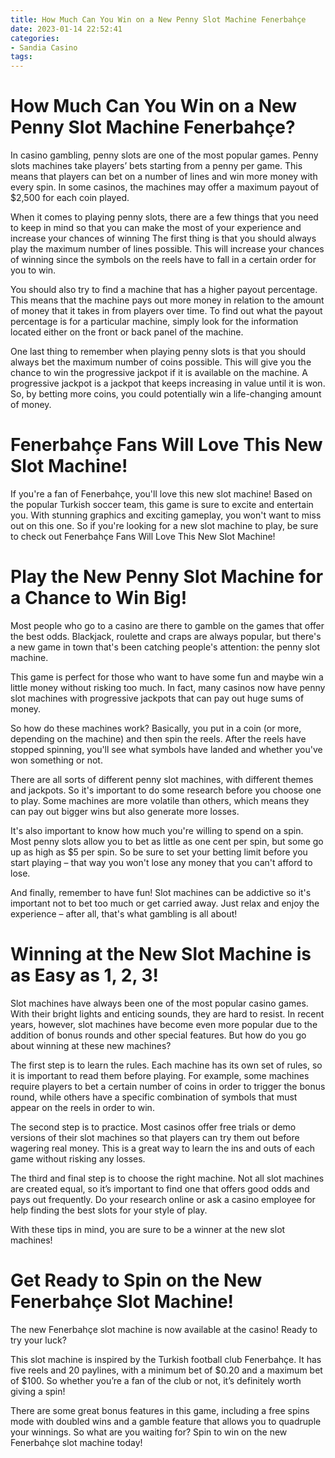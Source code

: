 ```yaml
---
title: How Much Can You Win on a New Penny Slot Machine Fenerbahçe
date: 2023-01-14 22:52:41
categories:
- Sandia Casino
tags:
---
```



#  How Much Can You Win on a New Penny Slot Machine Fenerbahçe?

In casino gambling, penny slots are one of the most popular games. Penny slots machines take players’ bets starting from a penny per game. This means that players can bet on a number of lines and win more money with every spin. In some casinos, the machines may offer a maximum payout of $2,500 for each coin played.

When it comes to playing penny slots, there are a few things that you need to keep in mind so that you can make the most of your experience and increase your chances of winning The first thing is that you should always play the maximum number of lines possible. This will increase your chances of winning since the symbols on the reels have to fall in a certain order for you to win.

You should also try to find a machine that has a higher payout percentage. This means that the machine pays out more money in relation to the amount of money that it takes in from players over time. To find out what the payout percentage is for a particular machine, simply look for the information located either on the front or back panel of the machine.

One last thing to remember when playing penny slots is that you should always bet the maximum number of coins possible. This will give you the chance to win the progressive jackpot if it is available on the machine. A progressive jackpot is a jackpot that keeps increasing in value until it is won. So, by betting more coins, you could potentially win a life-changing amount of money.

#  Fenerbahçe Fans Will Love This New Slot Machine!

If you're a fan of Fenerbahçe, you'll love this new slot machine! Based on the popular Turkish soccer team, this game is sure to excite and entertain you. With stunning graphics and exciting gameplay, you won't want to miss out on this one. So if you're looking for a new slot machine to play, be sure to check out Fenerbahçe Fans Will Love This New Slot Machine!

#  Play the New Penny Slot Machine for a Chance to Win Big!

Most people who go to a casino are there to gamble on the games that offer the best odds. Blackjack, roulette and craps are always popular, but there's a new game in town that's been catching people's attention: the penny slot machine.

This game is perfect for those who want to have some fun and maybe win a little money without risking too much. In fact, many casinos now have penny slot machines with progressive jackpots that can pay out huge sums of money.

So how do these machines work? Basically, you put in a coin (or more, depending on the machine) and then spin the reels. After the reels have stopped spinning, you'll see what symbols have landed and whether you've won something or not.

There are all sorts of different penny slot machines, with different themes and jackpots. So it's important to do some research before you choose one to play. Some machines are more volatile than others, which means they can pay out bigger wins but also generate more losses.

It's also important to know how much you're willing to spend on a spin. Most penny slots allow you to bet as little as one cent per spin, but some go up as high as $5 per spin. So be sure to set your betting limit before you start playing – that way you won't lose any money that you can't afford to lose.

And finally, remember to have fun! Slot machines can be addictive so it's important not to bet too much or get carried away. Just relax and enjoy the experience – after all, that's what gambling is all about!

#  Winning at the New Slot Machine is as Easy as 1, 2, 3!

Slot machines have always been one of the most popular casino games. With their bright lights and enticing sounds, they are hard to resist. In recent years, however, slot machines have become even more popular due to the addition of bonus rounds and other special features. But how do you go about winning at these new machines?

The first step is to learn the rules. Each machine has its own set of rules, so it is important to read them before playing. For example, some machines require players to bet a certain number of coins in order to trigger the bonus round, while others have a specific combination of symbols that must appear on the reels in order to win.

The second step is to practice. Most casinos offer free trials or demo versions of their slot machines so that players can try them out before wagering real money. This is a great way to learn the ins and outs of each game without risking any losses.

The third and final step is to choose the right machine. Not all slot machines are created equal, so it’s important to find one that offers good odds and pays out frequently. Do your research online or ask a casino employee for help finding the best slots for your style of play.

With these tips in mind, you are sure to be a winner at the new slot machines!

#  Get Ready to Spin on the New Fenerbahçe Slot Machine!

The new Fenerbahçe slot machine is now available at the casino! Ready to try your luck?

This slot machine is inspired by the Turkish football club Fenerbahçe. It has five reels and 20 paylines, with a minimum bet of $0.20 and a maximum bet of $100. So whether you’re a fan of the club or not, it’s definitely worth giving a spin!

There are some great bonus features in this game, including a free spins mode with doubled wins and a gamble feature that allows you to quadruple your winnings. So what are you waiting for? Spin to win on the new Fenerbahçe slot machine today!